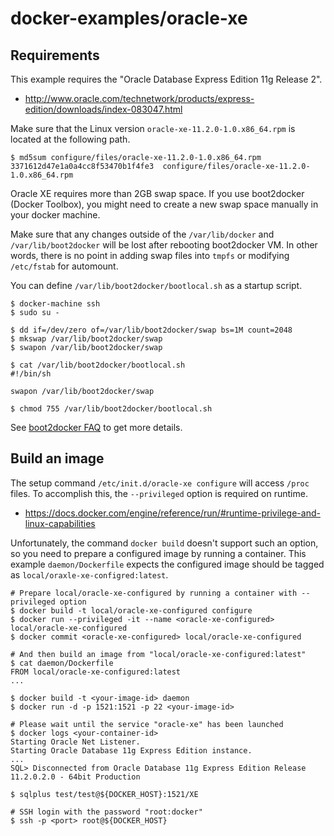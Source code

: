 # docker-examples/oracle-xe

## Requirements

This example requires the "Oracle Database Express Edition 11g Release 2".

* http://www.oracle.com/technetwork/products/express-edition/downloads/index-083047.html

Make sure that the Linux version `oracle-xe-11.2.0-1.0.x86_64.rpm` is located at the following path.

    $ md5sum configure/files/oracle-xe-11.2.0-1.0.x86_64.rpm
    3371612d47e1a0a4cc8f53470b1f4fe3  configure/files/oracle-xe-11.2.0-1.0.x86_64.rpm

Oracle XE requires more than 2GB swap space. If you use boot2docker (Docker Toolbox), you might need to create a new swap space manually in your docker machine.

Make sure that any changes outside of the `/var/lib/docker` and `/var/lib/boot2docker` will be lost after rebooting boot2docker VM. In other words, there is no point in adding swap files into `tmpfs` or modifying `/etc/fstab` for automount.

You can define `/var/lib/boot2docker/bootlocal.sh` as a startup script.

    $ docker-machine ssh
    $ sudo su -

    $ dd if=/dev/zero of=/var/lib/boot2docker/swap bs=1M count=2048
    $ mkswap /var/lib/boot2docker/swap
    $ swapon /var/lib/boot2docker/swap

    $ cat /var/lib/boot2docker/bootlocal.sh
    #!/bin/sh

    swapon /var/lib/boot2docker/swap

    $ chmod 755 /var/lib/boot2docker/bootlocal.sh

 See [boot2docker FAQ](https://github.com/boot2docker/boot2docker/blob/master/doc/FAQ.md#local-customisation-with-persistent-partition) to get more details.

## Build an image

The setup command `/etc/init.d/oracle-xe configure` will access `/proc` files. To accomplish this, the `--privileged` option is required on runtime.

* https://docs.docker.com/engine/reference/run/#runtime-privilege-and-linux-capabilities

Unfortunately, the command `docker build` doesn't support such an option, so you need to prepare a configured image by running a container. This example `daemon/Dockerfile` expects the configured image should be tagged as `local/oraxle-xe-configred:latest`.

    # Prepare local/oracle-xe-configured by running a container with --privileged option
    $ docker build -t local/oracle-xe-configured configure
    $ docker run --privileged -it --name <oracle-xe-configured> local/oracle-xe-configured
    $ docker commit <oracle-xe-configured> local/oracle-xe-configured

    # And then build an image from "local/oracle-xe-configured:latest"
    $ cat daemon/Dockerfile
    FROM local/oracle-xe-configured:latest
    ...

    $ docker build -t <your-image-id> daemon
    $ docker run -d -p 1521:1521 -p 22 <your-image-id>

    # Please wait until the service "oracle-xe" has been launched
    $ docker logs <your-container-id>
    Starting Oracle Net Listener.
    Starting Oracle Database 11g Express Edition instance.
    ...
    SQL> Disconnected from Oracle Database 11g Express Edition Release 11.2.0.2.0 - 64bit Production

    $ sqlplus test/test@${DOCKER_HOST}:1521/XE

    # SSH login with the password "root:docker"
    $ ssh -p <port> root@${DOCKER_HOST}

